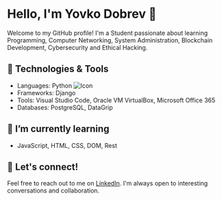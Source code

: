 # Hello, I'm Yovko Dobrev 👋

Welcome to my GitHub profile! I'm a Student passionate about learning Programming, Computer Networking, System Administration, Blockchain Development, Cybersecurity and Ethical Hacking.

## 🔧 Technologies & Tools
- Languages: Python <img src="data:image/svg+xml;base64,[SVG_CODE_HERE](https://cdn3.iconfinder.com/data/icons/logos-and-brands-adobe/512/267_Python-512.png)" alt="Icon" />
- Frameworks: Django
- Tools: Visual Studio Code, Oracle VM VirtualBox, Microsoft Office 365
- Databases: PostgreSQL, DataGrip

## 🌱 I’m currently learning
- JavaScript, HTML, CSS, DOM, Rest

## 💬 Let's connect!
Feel free to reach out to me on [LinkedIn](https://www.linkedin.com/in/dobrefff/). I'm always open to interesting conversations and collaboration.
